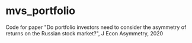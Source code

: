 # mvs_portfolio
Code for paper "Do portfolio investors need to consider the asymmetry of returns on the Russian stock market?", J Econ Asymmetry, 2020
